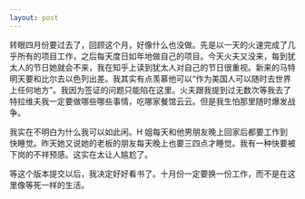 ```yaml
---
layout: post
---
```


转眼四月份要过去了，回顾这个月，好像什么也没做。先是以一天的火速完成了几乎所有的项目工作，之后每天度日如年地做自己的项目。今天火夫又没来，每到犹太人的节日她就会不来，我在知乎上读到犹太人对自己的节日很重视。新来的马特明天要和比尔去以色列出差。我其实有点羡慕他可以“作为美国人可以随时去世界上任何地方”。我因为签证的问题只能陷在这里。火夫跟我提到过无数次等我去了特拉维夫我一定要做哪些哪些事情，吃哪家餐馆云云。但是我生怕那里随时爆发战争。

我实在不明白为什么我可以如此闲。H 姐每天和他男朋友晚上回家后都要工作到快睡觉。昨天她又说她的老板的朋友每天晚上也要三四点才睡觉。我有一种快要被下岗的不祥预感。这实在太让人尴尬了。

等这个版本提交以后，我决定好好看书了。十月份一定要换一份工作，而不是在这里像等死一样的生活。

